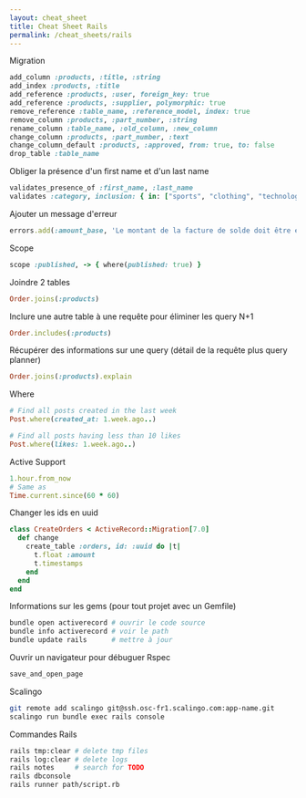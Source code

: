 ```yaml
---
layout: cheat_sheet
title: Cheat Sheet Rails
permalink: /cheat_sheets/rails
---
```


Migration

```ruby
add_column :products, :title, :string
add_index :products, :title
add_reference :products, :user, foreign_key: true
add_reference :products, :supplier, polymorphic: true
remove_reference :table_name, :reference_model, index: true
remove_column :products, :part_number, :string
rename_column :table_name, :old_column, :new_column
change_column :products, :part_number, :text
change_column_default :products, :approved, from: true, to: false
drop_table :table_name
```

Obliger la présence d'un first name et d'un last name

```ruby
validates_presence_of :first_name, :last_name
validates :category, inclusion: { in: ["sports", "clothing", "technology"] }
```

Ajouter un message d'erreur

```ruby
errors.add(:amount_base, 'Le montant de la facture de solde doit être égale au solde restant du devis')
```

Scope

```ruby
scope :published, -> { where(published: true) }
```

Joindre 2 tables

```ruby
Order.joins(:products)
```

Inclure une autre table à une requête pour éliminer les query N+1

```ruby
Order.includes(:products)
```

Récupérer des informations sur une query (détail de la requête plus query planner)

```ruby
Order.joins(:products).explain
```

Where

```ruby
# Find all posts created in the last week
Post.where(created_at: 1.week.ago..)

# Find all posts having less than 10 likes
Post.where(likes: 1.week.ago..)
```

Active Support

```ruby
1.hour.from_now
# Same as
Time.current.since(60 * 60)
```

Changer les ids en uuid

```ruby
class CreateOrders < ActiveRecord::Migration[7.0]
  def change
    create_table :orders, id: :uuid do |t|
      t.float :amount
      t.timestamps
    end
  end
end
```

Informations sur les gems (pour tout projet avec un Gemfile)

```bash
bundle open activerecord # ouvrir le code source
bundle info activerecord # voir le path
bundle update rails      # mettre à jour
```

Ouvrir un navigateur pour débuguer Rspec

```ruby
save_and_open_page
```

Scalingo

```bash
git remote add scalingo git@ssh.osc-fr1.scalingo.com:app-name.git
scalingo run bundle exec rails console
```

Commandes Rails

```bash
rails tmp:clear # delete tmp files
rails log:clear # delete logs
rails notes     # search for TODO
rails dbconsole
rails runner path/script.rb
```
